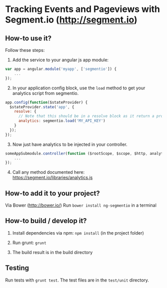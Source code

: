 # Tracking Events and Pageviews with Segment.io (http://segment.io)

## How-to use it?

Follow these steps:

1) Add the service to your angular js app module:

```javascript
var app = angular.module('myapp', ['segmentio']) {
    ...
});
```

2) In your application config block, use the `load` method to get your analytics script from segmentio.

```javascript
app.config(function($stateProvider) {
  $stateProvider.state('app', {
    resolve: {
      // Note that this should be in a resolve block as it return a promise
      analytics: segmentio.load('MY_API_KEY')
    }
  });
});
```

3) Now just have analytics to be injected in your controller.

```javascript
someAppSubmodule.controller(function ($rootScope, $scope, $http, analytics) {
    ...
});
```

4) Call any method documented here: https://segment.io/libraries/analytics.js

## How-to add it to your project?

Via Bower (http://bower.io/)
Run `bower install ng-segmentio` in a terminal

## How-to build / develop it?

1) Install dependencies via npm: `npm install` (in the project folder)

2) Run grunt: `grunt`

3) The build result is in the build directory

## Testing

Run tests with `grunt test`. The test files are in the `test/unit` directory.
